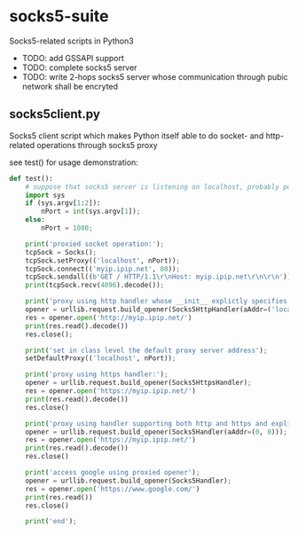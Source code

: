# socks5-suite

Socks5-related scripts in Python3

* TODO: add GSSAPI support
* TODO: complete socks5 server
* TODO: write 2-hops socks5 server whose communication through pubic network shall be encryted

## socks5client.py

Socks5 client script which makes Python itself able to do socket- and http-related operations through socks5 proxy 

see test() for usage demonstration:

```python
def test():
    # suppose that socks5 server is listening on localhost, probably port 1080
    import sys
    if (sys.argv[1:2]):
        nPort = int(sys.argv[1]);
    else:
        nPort = 1080;

    print('proxied socket operation:');
    tcpSock = Socks();
    tcpSock.setProxy(('localhost', nPort));
    tcpSock.connect(('myip.ipip.net', 80));
    tcpSock.sendall((b'GET / HTTP/1.1\r\nHost: myip.ipip.net\r\n\r\n'));
    print(tcpSock.recv(4096).decode());

    print('proxy using http handler whose __init__ explictly specifies proxy server:');
    opener = urllib.request.build_opener(Socks5HttpHandler(aAddr=('localhost', nPort)));
    res = opener.open('http://myip.ipip.net/')
    print(res.read().decode())
    res.close();

    print('set in class level the default proxy server address');
    setDefaultProxy(('localhost', nPort));

    print('proxy using https handler:');
    opener = urllib.request.build_opener(Socks5HttpsHandler);
    res = opener.open('https://myip.ipip.net/')
    print(res.read().decode())
    res.close()

    print('proxy using handler supporting both http and https and explicitly disable the default proxy setting while instantiate opener:');
    opener = urllib.request.build_opener(Socks5Handler(aAddr=(0, 0)));
    res = opener.open('https://myip.ipip.net/')
    print(res.read().decode())
    res.close()

    print('access google using proxied opener');
    opener = urllib.request.build_opener(Socks5Handler);
    res = opener.open('https://www.google.com/')
    print(res.read())
    res.close()

    print('end');
```
